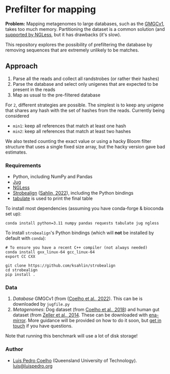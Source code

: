 # Prefilter for mapping

**Problem:** Mapping metagenomes to large databases, such as the
[GMGCv1](https://gmgc.embl.de), takes too much memory. Partitioning the dataset
is a common solution (and [supported by
NGLess](https://ngless.embl.de/Mapping.html#low-memory-mode), but it has
drawbacks (it's slow).

This repository explores the possibility of prefiltering the database by
removing sequences that are extremely unlikely to be matches.

## Approach

1. Parse all the reads and collect all randstrobes (or rather their hashes)
2. Parse the database and select only unigenes that are expected to be present in the reads
3. Map as usual to the pre-filtered database

For `2`, different strategies are possible. The simplest is to keep any unigene
that shares any hash with the set of hashes from the reads. Currently being
considered

- `min1`: keep all references that match at least one hash
- `min2`: keep all references that match at least two hashes

We also tested counting the exact value or using a hacky Bloom filter structure
that uses a single fixed size array, but the hacky version gave bad estimates.

### Requirements

- Python, including NumPy and Pandas
- [Jug](https://jug.rtfd.io/)
- [NGLess](https://ngless.embl.de/)
- [Strobealign](https://github.com/ksahlin/strobealign) ([Sahlin, 2022](https://genomebiology.biomedcentral.com/articles/10.1186/s13059-022-02831-7)), including the Python bindings
- [tabulate](https://pypi.org/project/tabulate/) is used to print the final table

To install most dependencies (assuming you have conda-forge & bioconda set up):

```
conda install python=3.11 numpy pandas requests tabulate jug ngless
```

To install `strobealign`'s Python bindings (which will **not** be installed by default with `conda`):

```
# To ensure you have a recent C++ compiler (not always needed)
conda install gxx_linux-64 gcc_linux-64
export CC CXX

git clone https://github.com/ksahlin/strobealign
cd strobealign
pip install .
```

### Data

1. _Database_ GMGCv1 (from ([Coelho et al., 2022](https://www.nature.com/articles/s41586-021-04233-4)). This can be is downloaded by `jugfile.py`
2. _Metagenomes_: Dog dataset (from [Coelho et al., 2018](https://microbiomejournal.biomedcentral.com/articles/10.1186/s40168-018-0450-3)) and human gut dataset (from [Zeller et al., 2014](https://doi.org/10.15252/msb.20145645). These can be downloaded with [ena-mirror](https://github.com/BigDataBiology/ena-mirror). More guidance will be provided on how to do it soon, but [get in touch](https://github.com/luispedro/strobefilter/issues) if you have questions.

Note that running this benchmark will use a lot of disk storage!


### Author

- [Luis Pedro Coelho](https://luispedro.org) (Queensland University of Technology). [luis@luispedro.org](mailto:luis@luispedro.org)

